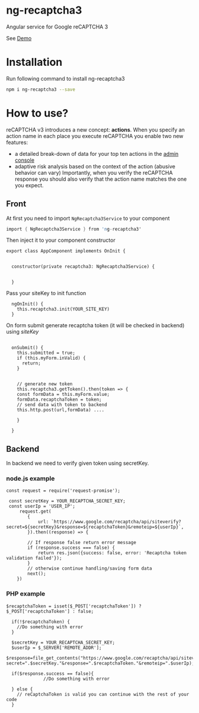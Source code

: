 # ng-recaptcha3
Angular service for Google reCAPTCHA 3

See [Demo](https://stackblitz.com/edit/ng-recaptcha3)

# Installation

Run following command to install ng-recaptcha3

```sh
npm i ng-recaptcha3 --save
```

# How to use?
reCAPTCHA v3 introduces a new concept: **actions**. When you specify an action name in each place you execute reCAPTCHA you enable two new features:

- a detailed break-down of data for your top ten actions in the [admin console](https://g.co/recaptcha/admin)
- adaptive risk analysis based on the context of the action (abusive behavior can vary)
Importantly, when you verify the reCAPTCHA response you should also verify that the action name matches the one you expect.

## Front
At first you need to import ```NgRecaptcha3Service``` to your component

```s 
import { NgRecaptcha3Service } from 'ng-recaptcha3'
```

Then inject it to your component constructor
```
export class AppComponent implements OnInit {


  constructor(private recaptcha3: NgRecaptcha3Service) {
  

  }
```

Pass your siteKey to init function

```angular2html
  ngOnInit() {    
    this.recaptcha3.init(YOUR_SITE_KEY)
  }
```

On form submit generate recaptcha token (it will be checked in backend) using *siteKey*
```angular2html

  onSubmit() {
    this.submitted = true;
    if (this.myForm.inValid) {
      return;
    }


    // generate new token
    this.recaptcha3.getToken().then(token => {
    const formData = this.myForm.value;
    formData.recaptchaToken = token;
    // send data with token to backend
    this.http.post(url,formData) ....

    }

  }
```

## Backend
In backend we need to verify given token using secretKey.
### node.js example
```angular2html
const request = require('request-promise');

 const secretKey = YOUR_RECAPTCHA_SECRET_KEY;
 const userIp = 'USER_IP';
     request.get(
        {
            url: `https://www.google.com/recaptcha/api/siteverify?secret=${secretKey}&response=${recaptchaToken}&remoteip=${userIp}`,
        }).then((response) => {

        // If response false return error message
        if (response.success === false) {
            return res.json({success: false, error: 'Recaptcha token validation failed'});
        }
        // otherwise continue handling/saving form data
        next();
    })
```

### PHP example
```angular2html
$recaptchaToken = isset($_POST['recaptchaToken']) ? $_POST['recaptchaToken'] : false;

  if(!$recaptchaToken) {
    //Do something with error
  }
  
  $secretKey = YOUR_RECAPTCHA_SECRET_KEY;
  $userIp = $_SERVER['REMOTE_ADDR'];
  $response=file_get_contents("https://www.google.com/recaptcha/api/siteverify?secret=".$secretKey."&response=".$recaptchaToken."&remoteip=".$userIp);
  
  if($response.success == false){
              //Do something with error
              
  } else {
    // reCaptchaToken is valid you can continue with the rest of your code
  }
```
